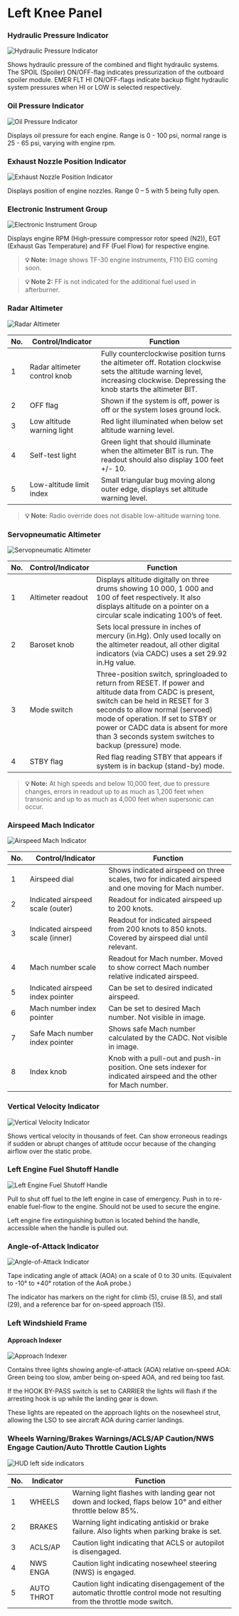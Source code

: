 # Left Knee Panel

### Hydraulic Pressure Indicator
![Hydraulic Pressure Indicator](../../img/hydraulic.png)

Shows hydraulic pressure of the combined and flight hydraulic systems. The SPOIL (Spoiler) ON/OFF-flag indicates pressurization of the outboard spoiler module. EMER FLT HI ON/OFF-flags indicate backup flight hydraulic system pressures when HI or LOW is selected respectively.

### Oil Pressure Indicator
![Oil Pressure Indicator](../../img/oil.png)

Displays oil pressure for each engine. Range is 0 - 100 psi, normal range is 25 - 65 psi, varying with engine rpm.

### Exhaust Nozzle Position Indicator
![Exhaust Nozzle Position Indicator](../../img/exhaust.png)

Displays position of engine nozzles. Range 0 – 5 with 5 being fully open.

### Electronic Instrument Group
![Electronic Instrument Group](../../img/instrument-group.png)

Displays engine RPM (High-pressure compressor rotor speed (N2)), EGT (Exhaust Gas Temperature) and FF (Fuel Flow) for respective engine.

> **💡 Note:** Image shows TF-30 engine instruments, F110 EIG coming soon.

> **💡 Note 2:** FF is not indicated for the additional fuel used in afterburner.

### Radar Altimeter
![Radar Altimeter](../../img/radaraltimeter.png)

| No. | Control/Indicator                | Function |
|-----|----------------------------------|----------|
| 1   | Radar altimeter control knob     | Fully counterclockwise position turns the altimeter off. Rotation clockwise sets the altitude warning level, increasing clockwise. Depressing the knob starts the altimeter BIT. |
| 2   | OFF flag                         | Shown if the system is off, power is off or the system loses ground lock. |
| 3   | Low altitude warning light       | Red light illuminated when below set altitude warning level. |
| 4   | Self-test light                  | Green light that should illuminate when the altimeter BIT is run. The readout should also display 100 feet +/- 10. |
| 5   | Low-altitude limit index         | Small triangular bug moving along outer edge, displays set altitude warning level. |

> **💡 Note:** Radio override does not disable low-altitude warning tone.

### Servopneumatic Altimeter
![Servopneumatic Altimeter](../../img/altimeter.png)

| No. | Control/Indicator                | Function |
|-----|----------------------------------|----------|
| 1   | Altimeter readout                | Displays altitude digitally on three drums showing 10 000, 1 000 and 100 of feet respectively. It also displays altitude on a pointer on a circular scale indicating 100’s of feet. |
| 2   | Baroset knob                     | Sets local pressure in inches of mercury (in.Hg). Only used locally on the altimeter readout, all other digital indicators (via CADC) uses a set 29.92 in.Hg value. |
| 3   | Mode switch                      | Three-position switch, springloaded to return from RESET. If power and altitude data from CADC is present, switch can be held in RESET for 3 seconds to allow normal (servoed) mode of operation. If set to STBY or power or CADC data is absent for more than 3 seconds system switches to backup (pressure) mode. |
| 4   | STBY flag                        | Red flag reading STBY that appears if system is in backup (stand-by) mode. |

> **💡 Note:** At high speeds and below 10,000 feet, due to pressure changes, errors in readout up to as much as 1,200 feet when transonic and up to as much as 4,000 feet when supersonic can occur.

### Airspeed Mach Indicator
![Airspeed Mach Indicator](../../img/mach.png)

| No. | Control/Indicator                | Function |
|-----|----------------------------------|----------|
| 1   | Airspeed dial                    | Shows indicated airspeed on three scales, two for indicated airspeed and one moving for Mach number. |
| 2   | Indicated airspeed scale (outer) | Readout for indicated airspeed up to 200 knots. |
| 3   | Indicated airspeed scale (inner) | Readout for indicated airspeed from 200 knots to 850 knots. Covered by airspeed dial until relevant. |
| 4   | Mach number scale                | Readout for Mach number. Moved to show correct Mach number relative indicated airspeed. |
| 5   | Indicated airspeed index pointer | Can be set to desired indicated airspeed. |
| 6   | Mach number index pointer        | Can be set to desired Mach number. Not visible in image. |
| 7   | Safe Mach number index pointer   | Shows safe Mach number calculated by the CADC. Not visible in image. |
| 8   | Index knob                       | Knob with a pull-out and push-in position. One sets indexer for indicated airspeed and the other for Mach number. |

### Vertical Velocity Indicator
![Vertical Velocity Indicator](../../img/vvi.png)

Shows vertical velocity in thousands of feet. Can show erroneous readings if sudden or abrupt changes of attitude occur because of the changing airflow over the static probe.

### Left Engine Fuel Shutoff Handle
![Left Engine Fuel Shutoff Handle](../../img/leftengineshutoff.png)

Pull to shut off fuel to the left engine in case of emergency. Push in to re-enable fuel-flow to the engine. Should not be used to secure the engine.

Left engine fire extinguishing button is located behind the handle, accessible when the handle is pulled out.

### Angle-of-Attack Indicator
![Angle-of-Attack Indicator](../../img/aoa.png)

Tape indicating angle of attack (AOA) on a scale of 0 to 30 units. (Equivalent to -10° to +40° rotation of the AoA probe.)

The indicator has markers on the right for climb (5), cruise (8.5), and stall (29), and a reference bar for on-speed approach (15).

### Left Windshield Frame
#### Approach Indexer
![Approach Indexer](../../img/aoaindexer.png)

Contains three lights showing angle-of-attack (AOA) relative on-speed AOA: Green being too slow, amber being on-speed AOA, and red being too fast.

If the HOOK BY-PASS switch is set to CARRIER the lights will flash if the arresting hook is up while the landing gear is down.

These lights are repeated on the approach lights on the nosewheel strut, allowing the LSO to see aircraft AOA during carrier landings.

### Wheels Warning/Brakes Warnings/ACLS/AP Caution/NWS Engage Caution/Auto Throttle Caution Lights
![HUD left side indicators](../../img/lefthudcaution.png)

| No. | Indicator        | Function |
|-----|------------------|----------|
| 1   | WHEELS           | Warning light flashes with landing gear not down and locked, flaps below 10° and either throttle below 85%. |
| 2   | BRAKES           | Warning light indicating antiskid or brake failure. Also lights when parking brake is set. |
| 3   | ACLS/AP          | Caution light indicating that ACLS or autopilot is disengaged. |
| 4   | NWS ENGA         | Caution light indicating nosewheel steering (NWS) is engaged. |
| 5   | AUTO THROT       | Caution light indicating disengagement of the automatic throttle control mode not resulting from the throttle mode switch. |
